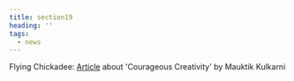 ```yaml
---
title: section19
heading: ''
tags:
  - news
---
```

Flying Chickadee: [Article](http://www.flyingchickadee.com/Microzines/Courageous%20Creativity%20March2013.pdf) about 'Courageous Creativity' by Mauktik Kulkarni
